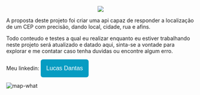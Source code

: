 <p align="center">

<img src="https://img.shields.io/badge/-Projeto%20Concluido%20com%20Exito-green"/>

</p>
  A proposta deste projeto foi criar uma api capaz de responder a localização de um CEP com precisão, dando local, cidade, rua e afins.
</p>

Todo conteudo e testes a qual eu realizar enquanto eu estiver trabalhando neste projeto será atualizado e datado aqui, sinta-se a vontade para explorar e me contatar caso tenha duvidas ou encontre algum erro.

  Meu linkedin: <a href="https://www.linkedin.com/in/lucas-dantas-6837b9227/"><button style="background: #069cc2; border-radius: 6px; padding: 15px; cursor: pointer; color: #fff; border: none; font-size: 16px;">Lucas Dantas</button></a>
  
  



![map-what](https://user-images.githubusercontent.com/105881498/185699162-9a7af0e1-23f7-4ce6-8caa-99acb01cad82.gif)
